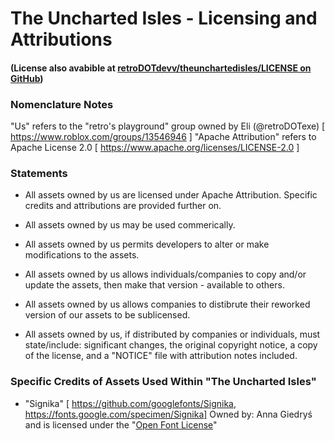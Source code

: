 
# The Uncharted Isles - Licensing and Attributions
#### (License also avabible at [retroDOTdevv/theunchartedisles/LICENSE on GitHub](https://github.com/retroDOTdevv/theunchartedisles/blob/main/LICENSE))

### Nomenclature Notes

"Us" refers to the "retro's playground" group owned by Eli (@retroDOTexe) [ https://www.roblox.com/groups/13546946 ]
"Apache Attribution" refers to Apache License 2.0 [ https://www.apache.org/licenses/LICENSE-2.0 ]

### Statements

- All assets owned by us are licensed under Apache Attribution. Specific credits and attributions are provided further on.

- All assets owned by us may be used commerically.
- All assets owned by us permits developers to alter or make modifications to the assets.
- All assets owned by us allows individuals/companies to copy and/or update the assets, then make that version  - available to others.
- All assets owned by us allows companies to distibrute their reworked version of our assets to be sublicensed.

- All assets owned by us, if distributed by companies or individuals, must state/include: significant changes, the original copyright notice, a copy of the license, and a "NOTICE" file with attribution notes included.
### Specific Credits of Assets Used Within "The Uncharted Isles"

 - "Signika" [ https://github.com/googlefonts/Signika, https://fonts.google.com/specimen/Signika] 
Owned by: Anna Giedryś and is licensed under the "[Open Font License](https://scripts.sil.org/cms/scripts/page.php?site_id=nrsi&id=OFL)"
